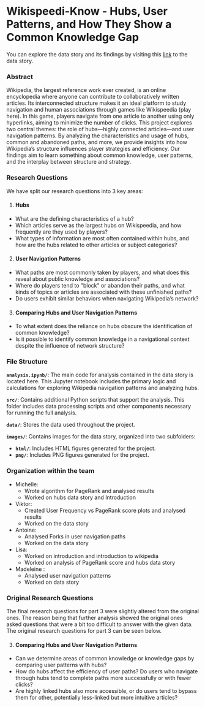 # Wikispeedi-Know - Hubs, User Patterns, and How They Show a Common Knowledge Gap
You can explore the data story and its findings by visiting this [link](https://madhueb.github.io/website/) to the data story. 

### Abstract
Wikipedia, the largest reference work ever created, is an online encyclopedia where anyone can contribute to collaboratively written articles. Its interconnected structure makes it an ideal platform to study navigation and human associations through games like Wikispeedia (play here). In this game, players navigate from one article to another using only hyperlinks, aiming to minimize the number of clicks. This project explores two central themes: the role of hubs—highly connected articles—and user navigation patterns. By analyzing the characteristics and usage of hubs, common and abandoned paths, and more, we provide insights into how Wikipedia’s structure influences player strategies and efficiency. Our findings aim to learn something about common knowledge, user patterns, and the interplay between structure and strategy.

### Research Questions <br>
We have split our research questions into 3 key areas: <br>
1. #### Hubs <br>
* What are the defining characteristics of a hub?
* Which articles serve as the largest hubs on Wikispeedia, and how frequently are they used by players?
* What types of information are most often contained within hubs, and how are the hubs related to other articles or subject categories?

2. #### User Navigation Patterns <br>
* What paths are most commonly taken by players, and what does this reveal about public knowledge and associations?
* Where do players tend to "block" or abandon their paths, and what kinds of topics or articles are associated with these unfinished paths?
* Do users exhibit similar behaviors when navigating Wikipedia’s network?

3. #### Comparing Hubs and User Navigation Patterns
* To what extent does the reliance on hubs obscure the identification of common knowledge?
* Is it possible to identify common knowledge in a navigational context despite the influence of network structure?

### File Structure
**`analysis.ipynb/`**: The main code for analysis contained in the data story is located here. This Jupyter notebook includes the primary logic and calculations for exploring Wikipedia navigation patterns and analyzing hubs.

**`src/`**: Contains additional Python scripts that support the analysis. This folder includes data processing scripts and other components necessary for running the full analysis.

**`data/`**: Stores the data used throughout the project.

**`images/`**: Contains images for the data story, organized into two subfolders:
- **`html/`**: Includes HTML figures generated for the project.
- **`png/`**: Includes PNG figures generated for the project.

### Organization within the team 
* Michelle:
  * Wrote algorithm for PageRank and analysed results
  * Worked on hubs data story and Introduction
* Viktor: 
  * Created User Frequency vs PageRank score plots and analysed results
  * Worked on the data story 
* Antoine: 
  * Analysed Forks in user navigation paths
  * Worked on the data story
* Lisa: 
  * Worked on introduction and introduction to wikipedia
  * Worked on analysis of PageRank score and hubs data story 
* Madeleine : 
  * Analysed user navigation patterns 
  * Worked on data story
 
### Original Research Questions
The final research questions for part 3 were slightly altered from the original ones. The reason being that further analysis showed the original ones asked questions that were a bit too difficult to answer with the given data. The original research questions for part 3 can be seen below.

3. #### Comparing Hubs and User Navigation Patterns
* Can we determine areas of common knowledge or knowledge gaps by comparing user patterns with hubs?
* How do hubs affect the efficiency of user paths? Do users who navigate through hubs tend to complete paths more successfully or with fewer clicks?
* Are highly linked hubs also more accessible, or do users tend to bypass them for other, potentially less-linked but more intuitive articles?

